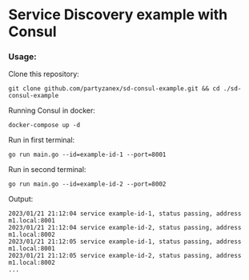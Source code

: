 # Service Discovery example with Consul

### Usage:

Clone this repository:
```shell
git clone github.com/partyzanex/sd-consul-example.git && cd ./sd-consul-example
```

Running Consul in docker:
```shell
docker-compose up -d
```

Run in first terminal:
```shell
go run main.go --id=example-id-1 --port=8001
```

Run in second terminal:
```shell
go run main.go --id=example-id-2 --port=8002
```

Output:
```
2023/01/21 21:12:04 service example-id-1, status passing, address m1.local:8001
2023/01/21 21:12:04 service example-id-2, status passing, address m1.local:8002
2023/01/21 21:12:05 service example-id-1, status passing, address m1.local:8001
2023/01/21 21:12:05 service example-id-2, status passing, address m1.local:8002
...
```
